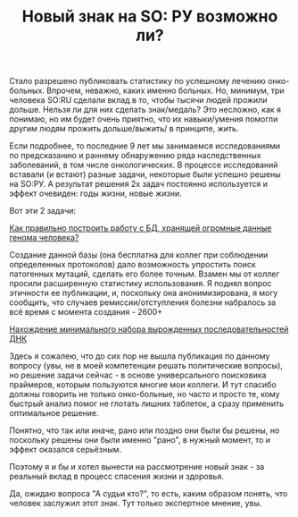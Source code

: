 ﻿---
title: "Новый знак на SO: РУ возможно ли?"
se.owner.user_id: 242027
se.owner.display_name: "Viktor Tomilov"
se.owner.link: "https://ru.meta.stackoverflow.com/users/242027/viktor-tomilov"
se.link: "https://ru.meta.stackoverflow.com/questions/12820/%d0%9d%d0%be%d0%b2%d1%8b%d0%b9-%d0%b7%d0%bd%d0%b0%d0%ba-%d0%bd%d0%b0-so-%d0%a0%d0%a3-%d0%b2%d0%be%d0%b7%d0%bc%d0%be%d0%b6%d0%bd%d0%be-%d0%bb%d0%b8"
se.question_id: 12820
se.post_type: question
---
<p>Стало разрешено публиковать статистику по успешному лечению онко-больных. Впрочем, неважно, каких именно больных. Но, минимум, три человека SO:RU сделали вклад в то, чтобы тысячи людей прожили дольше. Нельзя ли для них сделать знак/медаль? Это несложно, как я понимаю, но им будет очень приятно, что их навыки/умения помогли другим людям прожить дольше/выжить/ в принципе, жить.</p>
<p>Если подробнее, то последние 9 лет мы занимаемся исследованиями по предсказанию и раннему обнаружению ряда наследственных заболеваний, в том числе онкологических. В процессе исследований вставали (и встают) разные задачи, некоторые были успешно решены на SO:РУ. А результат решения 2х задач постоянно используется и эффект очевиден: годы жизни, новые жизни.</p>
<p>Вот эти 2 задачи:</p>
<p><a href="https://ru.stackoverflow.com/questions/778781/">Как правильно построить работу с БД, хранящей огромные данные генома человека?</a></p>
<p>Создание данной базы (она бесплатна для коллег при соблюдении определенных протоколов) дало возможность упростить поиск патогенных мутаций, сделать его более точным. Взамен мы от коллег просили расширенную статистику использования. Я поднял вопрос этичности ее публикации, и, поскольку она анонимизирована, я могу сообщить, что случаев ремиссии/отступления болезни набралось за всё время с момента создания - 2600+</p>
<p><a href="https://ru.stackoverflow.com/questions/1026989/">Нахождение минимального набора вырожденных последовательностей ДНК</a></p>
<p>Здесь я сожалею, что до сих пор не вышла публикация по данному вопросу (увы, не в моей компетенции решать политические вопросы), но решение задачи сейчас - в основе универсального поисковика праймеров, которым пользуются многие мои коллеги. И тут спасибо должны говорить не только онко-больные, но часто и просто те, кому быстрый анализ помог не глотать лишних таблеток, а сразу применить оптимальное решение.</p>
<p>Понятно, что так или иначе, рано или поздно они были бы решены, но поскольку решены они были именно &quot;рано&quot;, в нужный момент, то и эффект оказался серьёзным.</p>
<p>Поэтому я и бы и хотел вынести на рассмотрение новый знак - за реальный вклад в процесс спасения жизни и здоровья.</p>
<p>Да, ожидаю вопроса &quot;А судьи кто?&quot;, то есть, каким образом понять, что человек заслужил этот знак. Тут только экспертное мнение, увы.</p>
